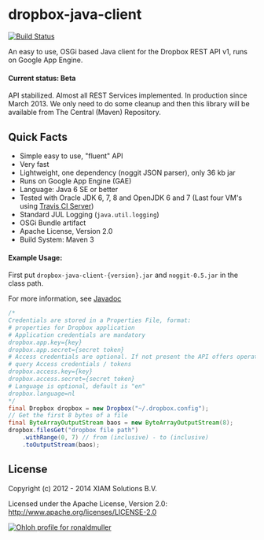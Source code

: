 # dropbox-java-client

[![Build Status](https://secure.travis-ci.org/rmuller/dropbox-java-client.png)](http://travis-ci.org/rmuller/dropbox-java-client)

An easy to use, OSGi based Java client for the Dropbox REST API v1, runs on Google App Engine.

#### Current status: Beta
API stabilized. Almost all REST Services implemented. In production since March 2013.
We only need to do some cleanup and then this library will be available from 
The Central (Maven) Repository.

## Quick Facts
+ Simple easy to use, "fluent" API
+ Very fast
+ Lightweight, one dependency (noggit JSON parser), only 36 kb jar
+ Runs on Google App Engine (GAE)
+ Language: Java 6 SE or better
+ Tested with Oracle JDK 6, 7, 8 and OpenJDK 6 and 7 (Last four VM's using 
  [Travis CI Server](https://travis-ci.org/))
+ Standard JUL Logging (`java.util.logging`)
+ OSGi Bundle artifact
+ Apache License, Version 2.0
+ Build System: Maven 3

#### Example Usage:
First put `dropbox-java-client-{version}.jar` and `noggit-0.5.jar` in the class path.

For more information, see [Javadoc](http://rmuller.github.com/dropbox-java-client/)

``` java
/* 
Credentials are stored in a Properties File, format:
# properties for Dropbox application
# Application credentials are mandatory
dropbox.app.key={key}
dropbox.app.secret={secret token}
# Access credentials are optional. If not present the API offers operations to 
# query Access credentials / tokens
dropbox.access.key={key}
dropbox.access.secret={secret token}
# Language is optional, default is "en"
dropbox.language=nl
*/
final Dropbox dropbox = new Dropbox("~/.dropbox.config");
// Get the first 8 bytes of a file
final ByteArrayOutputStream baos = new ByteArrayOutputStream(8);
dropbox.filesGet("dropbox file path")
    .withRange(0, 7) // from (inclusive) - to (inclusive)
    .toOutputStream(baos);
```

## License

Copyright (c) 2012 - 2014 XIAM Solutions B.V.

Licensed under the Apache License, Version 2.0: http://www.apache.org/licenses/LICENSE-2.0

[![Ohloh profile for ronaldmuller](https://www.ohloh.net/accounts/224392/widgets/account_tiny.gif)](https://www.ohloh.net/accounts/224392?ref=Tiny)
